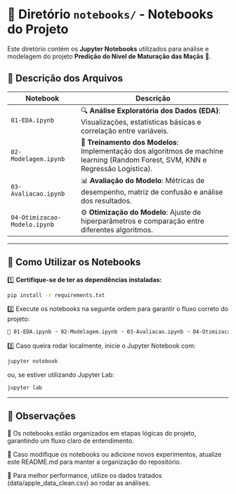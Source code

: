 # 📂 Diretório `notebooks/` - Notebooks do Projeto

Este diretório contém os **Jupyter Notebooks** utilizados para análise e modelagem do projeto **Predição do Nível de Maturação das Maçãs** 🍏.

## 📄 **Descrição dos Arquivos**
| Notebook                     | Descrição |
|------------------------------|-----------|
| `01-EDA.ipynb`               | 🔍 **Análise Exploratória dos Dados (EDA)**: Visualizações, estatísticas básicas e correlação entre variáveis. |
| `02-Modelagem.ipynb`         | 🤖 **Treinamento dos Modelos**: Implementação dos algoritmos de machine learning (Random Forest, SVM, KNN e Regressão Logística). |
| `03-Avaliacao.ipynb`         | 📊 **Avaliação do Modelo**: Métricas de desempenho, matriz de confusão e análise dos resultados. |
| `04-Otimizacao-Modelo.ipynb` | ⚙️ **Otimização do Modelo**: Ajuste de hiperparâmetros e comparação entre diferentes algoritmos. |

---

## 📌 **Como Utilizar os Notebooks**
1️⃣ **Certifique-se de ter as dependências instaladas:**  
```bash
pip install -r requirements.txt
```
2️⃣ Execute os notebooks na seguinte ordem para garantir o fluxo correto do projeto:
```bash
📌 01-EDA.ipynb ➝ 02-Modelagem.ipynb ➝ 03-Avaliacao.ipynb ➝ 04-Otimizacao-Modelo.ipynb
```
3️⃣ Caso queira rodar localmente, inicie o Jupyter Notebook com:
```bash
jupyter notebook
```
ou, se estiver utilizando Jupyter Lab:
```bash
jupyter lab
```

---

## 📜 Observações
🔹 Os notebooks estão organizados em etapas lógicas do projeto, garantindo um fluxo claro de entendimento.

🔹 Caso modifique os notebooks ou adicione novos experimentos, atualize este README.md para manter a organização do repositório.

🔹 Para melhor performance, utilize os dados tratados (data/apple_data_clean.csv) ao rodar as análises.
